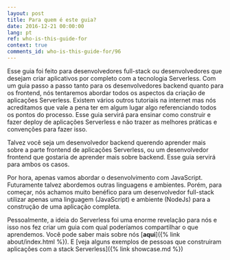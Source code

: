 ```yaml
---
layout: post
title: Para quem é este guia?
date: 2016-12-21 00:00:00
lang: pt
ref: who-is-this-guide-for
context: true
comments_id: who-is-this-guide-for/96
---
```


Esse guia foi feito para desenvolvedores full-stack ou desenvolvedores que desejam criar aplicativos por completo com a tecnologia Serverless. Com um guia passo a passo tanto para os desenvolvedores backend quanto para os frontend, nós tentaremos abordar todos os aspectos da criação de aplicações Serverless. Existem vários outros tutoriais na internet mas nós acreditamos que vale a pena ter em algum lugar algo referenciando todos os pontos do processo. Esse guia servirá para ensinar como construir e fazer deploy de aplicações Serverless e não trazer as melhores práticas e convenções para fazer isso.

Talvez você seja um desenvolvedor backend querendo aprender mais sobre a parte frontend de aplicações Serverless, ou um desenvolvedor frontend que gostaria de aprender mais sobre backend. Esse guia servirá para ambos os casos.

Por hora, apenas vamos abordar o desenvolvimento com JavaScript. Futuramente talvez abordemos outras linguagens e ambientes. Porém, para começar, nós achamos muito benéfico para um desenvolvedor full-stack utilizar apenas uma linguagem (JavaScript) e ambiente (NodeJs) para a construção de uma aplicação completa.

Pessoalmente, a ideia do Serverless foi uma enorme revelação para nós e isso nos fez criar um guia com qual poderíamos compartilhar o que aprendemos. Você pode saber mais sobre nós [**aqui**]({% link about/index.html %}). E [veja alguns exemplos de pessoas que construiram aplicações com a stack Serverless]({% link showcase.md %})
